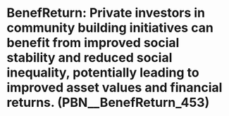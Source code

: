 # BenefReturn: __Private investors in community building initiatives can benefit from improved social stability and reduced social inequality, potentially leading to improved asset values and financial returns.__ (PBN__BenefReturn_453)

